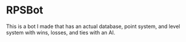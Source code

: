 # RPSBot
This is a bot I made that has an actual database, point system, and level system with wins, losses, and ties with an AI.
